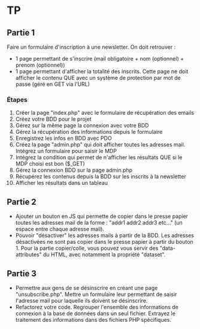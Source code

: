 # TP

## Partie 1

Faire un formulaire d'inscription à une newsletter. On doit retrouver : 

- 1 page permettant de s'inscrire (mail obligatoire + nom (optionnel) + prenom (optionnel))
- 1 page permettant d'afficher la totalité des inscrits. Cette page ne doit afficher le contenu QUE avec un système de protection par mot de passe (géré en GET via l'URL)


### Étapes

1. Créer la page "index.php" avec le formulaire de récupération des emails
2. Créez votre BDD pour le projet
3. Gérez sur la même page la connexion avec votre BDD
4. Gérez la récupération des informations depuis le formulaire
5. Enregistrez les infos en BDD avec PDO
6. Créez la page "admin.php" qui doit afficher toutes les adresses mail. Intégrez un formulaire pour saisir le MDP
7. Intégrez la condition qui permet de n'afficher les résultats QUE si le MDP choisi est bon ($_GET)
8. Gérez la connexion BDD sur la page admin.php
9. Récupérez les contenus depuis la BDD sur les inscrits à la newsletter
10. Afficher les résultats dans un tableau


## Partie 2

- Ajouter un bouton en JS qui permette de copier dans le presse papier toutes les adresses mail de la forme : "addr1 addr2 addr3 etc..." (un espace entre chaque adresse mail).
- Pouvoir "désactiver" les adresses mails à partir de la BDD. Les adresses désactivées ne sont pas copier dans le presse papier à partir du bouton 1. Pour la partie copier/colle, vous pouvez vous servir des "data-attributes" du HTML, avec notamment la propriété "dataset".

## Partie 3

- Permettre aux gens de se désinscrire en créant une page "unsubscribe.php". Mettre un formulaire leur permettant de saisir l'adresse mail pour laquelle ils doivent se désinscrire.
- Refactorez votre code. Regrouper l'ensemble des informations de connexion à la base de données dans un seul fichier. Extrayez le traitement des informations dans des fichiers PHP spécifiques.